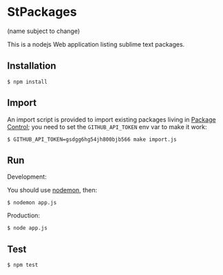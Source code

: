 StPackages
==========

(name subject to change)

This is a nodejs Web application listing sublime text packages.

Installation
------------

    $ npm install

Import
------

An import script is provided to import existing packages living in [Package Control](); you need to set the `GITHUB_API_TOKEN` env var to make it work:

    $ GITHUB_API_TOKEN=gsdgg6hg54jh800bjb566 make import.js

Run
---

Development:

You should use [nodemon](https://github.com/remy/nodemon), then:

    $ nodemon app.js

Production:

    $ node app.js

Test
----

    $ npm test
